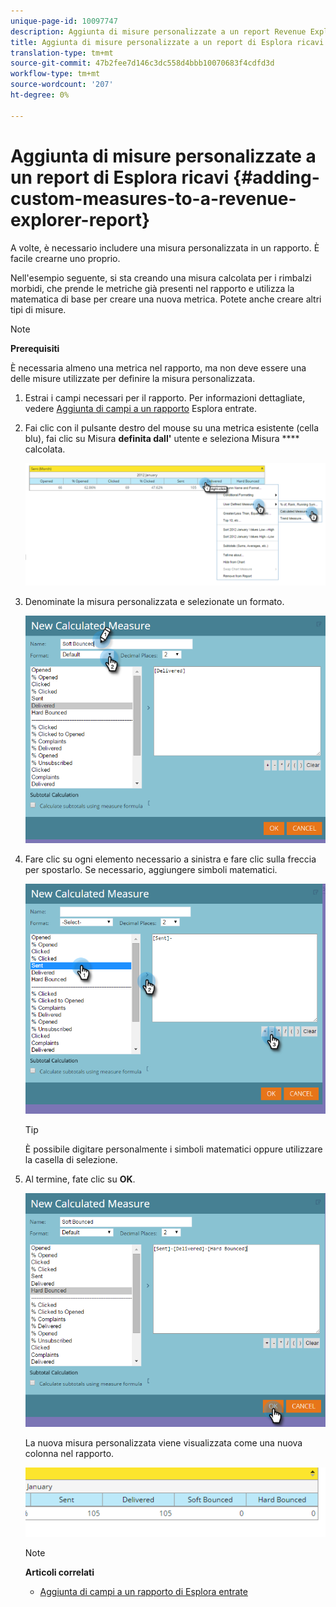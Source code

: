 ```yaml
---
unique-page-id: 10097747
description: Aggiunta di misure personalizzate a un report Revenue Explorer - Documenti Marketo - Documentazione prodotto
title: Aggiunta di misure personalizzate a un report di Esplora ricavi
translation-type: tm+mt
source-git-commit: 47b2fee7d146c3dc558d4bbb10070683f4cdfd3d
workflow-type: tm+mt
source-wordcount: '207'
ht-degree: 0%

---
```



# Aggiunta di misure personalizzate a un report di Esplora ricavi {#adding-custom-measures-to-a-revenue-explorer-report}

A volte, è necessario includere una misura personalizzata in un rapporto. È facile crearne uno proprio.

Nell&#39;esempio seguente, si sta creando una misura calcolata per i rimbalzi morbidi, che prende le metriche già presenti nel rapporto e utilizza la matematica di base per creare una nuova metrica. Potete anche creare altri tipi di misure.

>[!NOTE]
>
>**Prerequisiti**
>
>È necessaria almeno una metrica nel rapporto, ma non deve essere una delle misure utilizzate per definire la misura personalizzata.

1. Estrai i campi necessari per il rapporto. Per informazioni dettagliate, vedere [Aggiunta di campi a un rapporto](adding-fields-to-a-revenue-explorer-report.md) Esplora entrate.
1. Fai clic con il pulsante destro del mouse su una metrica esistente (cella blu), fai clic su Misura **definita dall&#39;** utente e seleziona Misura **** calcolata.

   ![](assets/image2016-1-26-11-3a7-3a49.png)

1. Denominate la misura personalizzata e selezionate un formato.

   ![](assets/image2016-1-26-11-3a26-3a23.png)

1. Fare clic su ogni elemento necessario a sinistra e fare clic sulla freccia per spostarlo. Se necessario, aggiungere simboli matematici.

   ![](assets/image2016-1-26-11-3a16-3a55.png)

   >[!TIP]
   >
   >È possibile digitare personalmente i simboli matematici oppure utilizzare la casella di selezione.

1. Al termine, fate clic su **OK**.

   ![](assets/image2016-1-26-11-3a37-3a27.png)

   La nuova misura personalizzata viene visualizzata come una nuova colonna nel rapporto.

   ![](assets/image2016-1-26-11-3a29-3a16.png)

   >[!NOTE]
   >
   >**Articoli correlati**
   >
   >    
   >    
   >    * [Aggiunta di campi a un rapporto di Esplora entrate](adding-fields-to-a-revenue-explorer-report.md)


